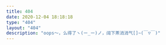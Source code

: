 ```yaml
---
title: 404
date: 2020-12-04 18:18:18
type: "404"
layout: "404"
description: "oops～，么得了ヽ(ー_ー)ノ，阔下茶消消气[]~(￣▽￣)"
---
```

